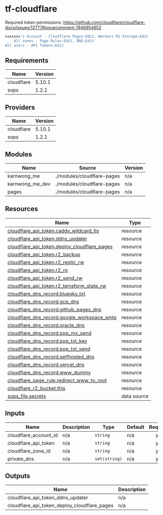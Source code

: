 # tf-cloudflare

Required token permissions: <https://github.com/cloudflare/cloudflare-docs/issues/12777#issuecomment-1946954852>

```bash
xxxxxxx's Account - Cloudflare Pages:Edit, Workers R2 Storage:Edit
    All zones - Page Rules:Edit, DNS:Edit
All users - API Tokens:Edit
```

<!-- BEGIN_TF_DOCS -->
## Requirements

| Name | Version |
|------|---------|
| cloudflare | 5.10.1 |
| sops | 1.2.1 |

## Providers

| Name | Version |
|------|---------|
| cloudflare | 5.10.1 |
| sops | 1.2.1 |

## Modules

| Name | Source | Version |
|------|--------|---------|
| karnwong\_me | ./modules/cloudflare-pages | n/a |
| karnwong\_me\_dev | ./modules/cloudflare-pages | n/a |
| pages | ./modules/cloudflare-pages | n/a |

## Resources

| Name | Type |
|------|------|
| [cloudflare_api_token.caddy_wildcard_tls](https://registry.terraform.io/providers/cloudflare/cloudflare/5.10.1/docs/resources/api_token) | resource |
| [cloudflare_api_token.ddns_updater](https://registry.terraform.io/providers/cloudflare/cloudflare/5.10.1/docs/resources/api_token) | resource |
| [cloudflare_api_token.deploy_cloudflare_pages](https://registry.terraform.io/providers/cloudflare/cloudflare/5.10.1/docs/resources/api_token) | resource |
| [cloudflare_api_token.r2_backup](https://registry.terraform.io/providers/cloudflare/cloudflare/5.10.1/docs/resources/api_token) | resource |
| [cloudflare_api_token.r2_restic_rw](https://registry.terraform.io/providers/cloudflare/cloudflare/5.10.1/docs/resources/api_token) | resource |
| [cloudflare_api_token.r2_ro](https://registry.terraform.io/providers/cloudflare/cloudflare/5.10.1/docs/resources/api_token) | resource |
| [cloudflare_api_token.r2_send_rw](https://registry.terraform.io/providers/cloudflare/cloudflare/5.10.1/docs/resources/api_token) | resource |
| [cloudflare_api_token.r2_terraform_state_rw](https://registry.terraform.io/providers/cloudflare/cloudflare/5.10.1/docs/resources/api_token) | resource |
| [cloudflare_dns_record.bluesky_txt](https://registry.terraform.io/providers/cloudflare/cloudflare/5.10.1/docs/resources/dns_record) | resource |
| [cloudflare_dns_record.gcp_dns](https://registry.terraform.io/providers/cloudflare/cloudflare/5.10.1/docs/resources/dns_record) | resource |
| [cloudflare_dns_record.github_pages_dns](https://registry.terraform.io/providers/cloudflare/cloudflare/5.10.1/docs/resources/dns_record) | resource |
| [cloudflare_dns_record.google_workspace_smtp](https://registry.terraform.io/providers/cloudflare/cloudflare/5.10.1/docs/resources/dns_record) | resource |
| [cloudflare_dns_record.oracle_dns](https://registry.terraform.io/providers/cloudflare/cloudflare/5.10.1/docs/resources/dns_record) | resource |
| [cloudflare_dns_record.pop_mx_send](https://registry.terraform.io/providers/cloudflare/cloudflare/5.10.1/docs/resources/dns_record) | resource |
| [cloudflare_dns_record.pop_txt_key](https://registry.terraform.io/providers/cloudflare/cloudflare/5.10.1/docs/resources/dns_record) | resource |
| [cloudflare_dns_record.pop_txt_send](https://registry.terraform.io/providers/cloudflare/cloudflare/5.10.1/docs/resources/dns_record) | resource |
| [cloudflare_dns_record.selfhosted_dns](https://registry.terraform.io/providers/cloudflare/cloudflare/5.10.1/docs/resources/dns_record) | resource |
| [cloudflare_dns_record.vercel_dns](https://registry.terraform.io/providers/cloudflare/cloudflare/5.10.1/docs/resources/dns_record) | resource |
| [cloudflare_dns_record.www_dummy](https://registry.terraform.io/providers/cloudflare/cloudflare/5.10.1/docs/resources/dns_record) | resource |
| [cloudflare_page_rule.redirect_www_to_root](https://registry.terraform.io/providers/cloudflare/cloudflare/5.10.1/docs/resources/page_rule) | resource |
| [cloudflare_r2_bucket.this](https://registry.terraform.io/providers/cloudflare/cloudflare/5.10.1/docs/resources/r2_bucket) | resource |
| [sops_file.secrets](https://registry.terraform.io/providers/carlpett/sops/1.2.1/docs/data-sources/file) | data source |

## Inputs

| Name | Description | Type | Default | Required |
|------|-------------|------|---------|:--------:|
| cloudflare\_account\_id | n/a | `string` | n/a | yes |
| cloudflare\_api\_token | n/a | `string` | n/a | yes |
| cloudflare\_zone\_id | n/a | `string` | n/a | yes |
| private\_dns | n/a | `set(string)` | n/a | yes |

## Outputs

| Name | Description |
|------|-------------|
| cloudflare\_api\_token\_ddns\_updater | n/a |
| cloudflare\_api\_token\_deploy\_cloudflare\_pages | n/a |
<!-- END_TF_DOCS -->
